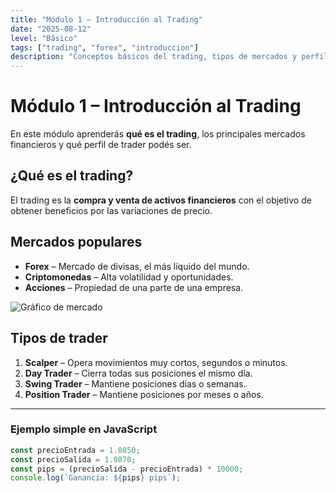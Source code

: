 ```yaml
---
title: "Módulo 1 – Introducción al Trading"
date: "2025-08-12"
level: "Básico"
tags: ["trading", "forex", "introduccion"]
description: "Conceptos básicos del trading, tipos de mercados y perfiles de trader."
---
```


# Módulo 1 – Introducción al Trading

En este módulo aprenderás **qué es el trading**, los principales mercados financieros y qué perfil de trader podés ser.

## ¿Qué es el trading?

El trading es la **compra y venta de activos financieros** con el objetivo de obtener beneficios por las variaciones de precio.

## Mercados populares


- **Forex** – Mercado de divisas, el más líquido del mundo.
- **Criptomonedas** – Alta volatilidad y oportunidades.
- **Acciones** – Propiedad de una parte de una empresa.

![Gráfico de mercado](https://via.placeholder.com/800x400)

## Tipos de trader

1. **Scalper** – Opera movimientos muy cortos, segundos o minutos.
2. **Day Trader** – Cierra todas sus posiciones el mismo día.
3. **Swing Trader** – Mantiene posiciones días o semanas.
4. **Position Trader** – Mantiene posiciones por meses o años.

---

### Ejemplo simple en JavaScript

```javascript
const precioEntrada = 1.0850;
const precioSalida = 1.0870;
const pips = (precioSalida - precioEntrada) * 10000;
console.log(`Ganancia: ${pips} pips`);
